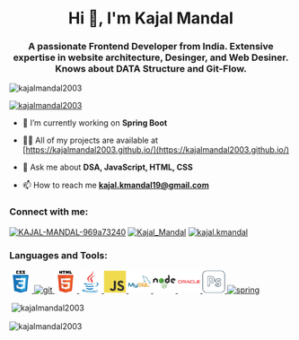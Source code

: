 <h1 align="center">Hi 👋, I'm Kajal Mandal</h1>
<h3 align="center">A passionate Frontend Developer from India. Extensive expertise in website architecture, Desinger, and Web Desiner. Knows about DATA Structure and Git-Flow.</h3>

<p align="left"> <img src="https://komarev.com/ghpvc/?username=kajalmandal2003&label=Profile%20views&color=0e75b6&style=flat" alt="kajalmandal2003" /> </p>

<p align="left"> <a href="https://github.com/ryo-ma/github-profile-trophy"><img src="https://github-profile-trophy.vercel.app/?username=kajalmandal2003" alt="kajalmandal2003" /></a> </p>

- 🔭 I’m currently working on **Spring Boot**

- 👨‍💻 All of my projects are available at [https://kajalmandal2003.github.io/](https://kajalmandal2003.github.io/)

- 💬 Ask me about **DSA, JavaScript, HTML, CSS**

- 📫 How to reach me **kajal.kmandal19@gmail.com**


<h3 align="left">Connect with me:</h3>
<p align="left">
<a href="https://www.linkedin.com/in/kajal-mandal-999825293/" target="blank"><img align="center" src="https://raw.githubusercontent.com/rahuldkjain/github-profile-readme-generator/master/src/images/icons/Social/linked-in-alt.svg" alt="KAJAL-MANDAL-969a73240" height="30" width="40" /></a>
<a href="https://www.instagram.com/kajal_mandal89/" target="blank"><img align="center" src="https://raw.githubusercontent.com/rahuldkjain/github-profile-readme-generator/master/src/images/icons/Social/instagram.svg" alt="Kajal_Mandal" height="30" width="40" /></a>
<a href="https://leetcode.com/u/kajalmandal/" target="blank"><img align="center" src="https://raw.githubusercontent.com/rahuldkjain/github-profile-readme-generator/master/src/images/icons/Social/leet-code.svg" alt="kajal.kmandal" height="30" width="40" /></a>
</p>

<h3 align="left">Languages and Tools:</h3>
<p align="left"> <a href="https://www.w3schools.com/css/" target="_blank" rel="noreferrer"> <img src="https://raw.githubusercontent.com/devicons/devicon/master/icons/css3/css3-original-wordmark.svg" alt="css3" width="40" height="40"/> </a> <a href="https://git-scm.com/" target="_blank" rel="noreferrer"> <img src="https://www.vectorlogo.zone/logos/git-scm/git-scm-icon.svg" alt="git" width="40" height="40"/> </a> <a href="https://www.w3.org/html/" target="_blank" rel="noreferrer"> <img src="https://raw.githubusercontent.com/devicons/devicon/master/icons/html5/html5-original-wordmark.svg" alt="html5" width="40" height="40"/> </a> <a href="https://www.java.com" target="_blank" rel="noreferrer"> <img src="https://raw.githubusercontent.com/devicons/devicon/master/icons/java/java-original.svg" alt="java" width="40" height="40"/> </a> <a href="https://developer.mozilla.org/en-US/docs/Web/JavaScript" target="_blank" rel="noreferrer"> <img src="https://raw.githubusercontent.com/devicons/devicon/master/icons/javascript/javascript-original.svg" alt="javascript" width="40" height="40"/> </a> <a href="https://www.mysql.com/" target="_blank" rel="noreferrer"> <img src="https://raw.githubusercontent.com/devicons/devicon/master/icons/mysql/mysql-original-wordmark.svg" alt="mysql" width="40" height="40"/> </a> <a href="https://nodejs.org" target="_blank" rel="noreferrer"> <img src="https://raw.githubusercontent.com/devicons/devicon/master/icons/nodejs/nodejs-original-wordmark.svg" alt="nodejs" width="40" height="40"/> </a> <a href="https://www.oracle.com/" target="_blank" rel="noreferrer"> <img src="https://raw.githubusercontent.com/devicons/devicon/master/icons/oracle/oracle-original.svg" alt="oracle" width="40" height="40"/> </a> <a href="https://www.photoshop.com/en" target="_blank" rel="noreferrer"> <img src="https://raw.githubusercontent.com/devicons/devicon/master/icons/photoshop/photoshop-line.svg" alt="photoshop" width="40" height="40"/> </a> <a href="https://spring.io/" target="_blank" rel="noreferrer"> <img src="https://www.vectorlogo.zone/logos/springio/springio-icon.svg" alt="spring" width="40" height="40"/> </a> </p>

<p>&nbsp;<img align="center" src="https://github-readme-stats.vercel.app/api?username=kajalmandal2003&show_icons=true&locale=en" alt="kajalmandal2003" /></p>

<p><img align="center" src="https://github-readme-streak-stats.herokuapp.com/?user=kajalmandal2003&" alt="kajalmandal2003" /></p>
